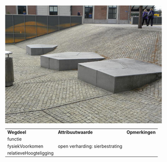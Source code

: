 ![](media/7702516f9013e7800e829cea21e614feea2d1dcb.jpg)

|                        |                                 |                 |
|------------------------|---------------------------------|-----------------|
| **Wegdeel**            | **Attribuutwaarde**             | **Opmerkingen** |
| functie                |                                 |                 |
| fysiekVoorkomen        | open verharding: sierbestrating |                 |
| relatieveHoogteligging |                                 |                 |
